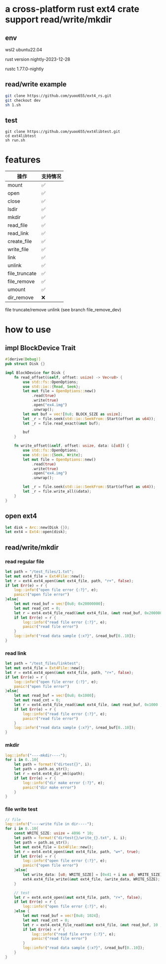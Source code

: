 # a cross-platform rust ext4 crate support read/write/mkdir

## env
wsl2 ubuntu22.04

rust version nightly-2023-12-28

rustc 1.77.0-nightly   

## read/write example
```sh
git clone https://github.com/yuoo655/ext4_rs.git
git checkout dev
sh 1.sh
```
## test
```
git clone https://github.com/yuoo655/ext4libtest.git
cd ext4libtest
sh run.sh
```
# features

| 操作         |支持情况| 
|--------------|------|
| mount        | ✅   |
| open         | ✅   |
| close        | ✅   |
| lsdir        | ✅   |
| mkdir        | ✅   |
| read_file    | ✅   |
| read_link    | ✅   |
| create_file  | ✅   |
| write_file   | ✅   |
| link         | ✅   |
| unlink       | ✅   |
| file_truncate| ✅   |
| file_remove  | ✅   |
| umount       | ✅   |
| dir_remove   | ❌   |

file truncate/remove unlink  (see branch file_remove_dev)


# how to use 

## impl BlockDevice Trait

```rust
#[derive(Debug)]
pub struct Disk {}

impl BlockDevice for Disk {
    fn read_offset(&self, offset: usize) -> Vec<u8> {
        use std::fs::OpenOptions;
        use std::io::{Read, Seek};
        let mut file = OpenOptions::new()
            .read(true)
            .write(true)
            .open("ex4.img")
            .unwrap();
        let mut buf = vec![0u8; BLOCK_SIZE as usize];
        let _r = file.seek(std::io::SeekFrom::Start(offset as u64));
        let _r = file.read_exact(&mut buf);

        buf
    }

    fn write_offset(&self, offset: usize, data: &[u8]) {
        use std::fs::OpenOptions;
        use std::io::{Seek, Write};
        let mut file = OpenOptions::new()
            .read(true)
            .write(true)
            .open("ex4.img")
            .unwrap();

        let _r = file.seek(std::io::SeekFrom::Start(offset as u64));
        let _r = file.write_all(&data);
    }
}

```

## open ext4

```rust
let disk = Arc::new(Disk {});
let ext4 = Ext4::open(disk);
```

## read/write/mkdir

### read regular file
```rust
let path = "/test_files/1.txt";
let mut ext4_file = Ext4File::new();
let r = ext4.ext4_open(&mut ext4_file, path, "r+", false);
if let Err(e) = r {
    log::info!("open file error {:?}", e);
    panic!("open file error")
}else{
    let mut read_buf = vec![0u8; 0x20000000];
    let mut read_cnt = 0;
    let r = ext4.ext4_file_read(&mut ext4_file, &mut read_buf, 0x20000000 , &mut read_cnt);
    if let Err(e) = r {
        log::info!("read file error {:?}", e);
        panic!("read file error")
    }
    log::info!("read data sample {:x?}", &read_buf[0..10]);
}
```

### read link
```rust
let path = "/test_files/linktest";
let mut ext4_file = Ext4File::new();
let r = ext4.ext4_open(&mut ext4_file, path, "r+", false);
if let Err(e) = r {
    log::info!("open file error {:?}", e);
    panic!("open file error")
}else{
    let mut read_buf = vec![0u8; 0x1000];
    let mut read_cnt = 0;
    let r = ext4.ext4_file_read(&mut ext4_file, &mut read_buf, 0x1000 , &mut read_cnt);
    if let Err(e) = r {
        log::info!("read file error {:?}", e);
        panic!("read file error")
    }
    log::info!("read data sample {:x?}", &read_buf[0..10]);
}
```

### mkdir
```rust
log::info!("----mkdir----");
for i in 0..10{
    let path = format!("dirtest{}", i);
    let path = path.as_str();
    let r = ext4.ext4_dir_mk(&path);
    if let Err(e) = r {
        log::info!("dir make error {:?}", e);
        panic!("dir make error")
    }
}
```

### file write test
```rust
// file
log::info!("----write file in dir----");
for i in 0..10{
    const WRITE_SIZE: usize = 4096 * 10;
    let path = format!("dirtest{}/write_{}.txt", i, i);
    let path = path.as_str();
    let mut ext4_file = Ext4File::new();
    let r = ext4.ext4_open(&mut ext4_file, path, "w+", true);
    if let Err(e) = r {
        log::info!("open file error {:?}", e);
        panic!("open file error")
    }else{
        let write_data: [u8; WRITE_SIZE] = [0x41 + i as u8; WRITE_SIZE];
        ext4.ext4_file_write(&mut ext4_file, &write_data, WRITE_SIZE);
    }

    // test
    let r = ext4.ext4_open(&mut ext4_file, path, "r+", false);
    if let Err(e) = r {
        log::info!("open file error {:?}", e);
    }else {
        let mut read_buf = vec![0u8; 1024];
        let mut read_cnt = 0;
        let r = ext4.ext4_file_read(&mut ext4_file, &mut read_buf, 10 , &mut read_cnt);
        if let Err(e) = r {
            log::info!("read file error {:?}", e);
            panic!("read file error")
        }
        log::info!("read data sample {:x?}", &read_buf[0..10]);
    }
}
```
